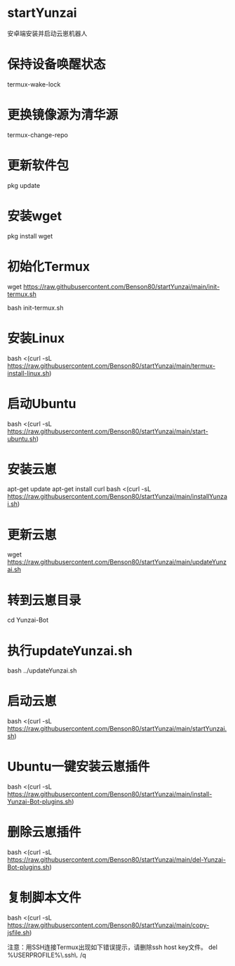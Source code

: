 # startYunzai
安卓端安装并启动云崽机器人

# 保持设备唤醒状态
termux-wake-lock
# 更换镜像源为清华源
termux-change-repo
# 更新软件包
pkg update
# 安装wget
pkg install wget
# 初始化Termux
wget https://raw.githubusercontent.com/Benson80/startYunzai/main/init-termux.sh

bash init-termux.sh
# 安装Linux
bash <(curl -sL https://raw.githubusercontent.com/Benson80/startYunzai/main/termux-install-linux.sh)
# 启动Ubuntu
bash <(curl -sL https://raw.githubusercontent.com/Benson80/startYunzai/main/start-ubuntu.sh)
# 安装云崽
apt-get update
apt-get install curl
bash <(curl -sL https://raw.githubusercontent.com/Benson80/startYunzai/main/installYunzai.sh)
# 更新云崽
wget https://raw.githubusercontent.com/Benson80/startYunzai/main/updateYunzai.sh
# 转到云崽目录
cd Yunzai-Bot
# 执行updateYunzai.sh
bash ../updateYunzai.sh
# 启动云崽
bash <(curl -sL https://raw.githubusercontent.com/Benson80/startYunzai/main/startYunzai.sh)
# Ubuntu一键安装云崽插件
bash <(curl -sL https://raw.githubusercontent.com/Benson80/startYunzai/main/install-Yunzai-Bot-plugins.sh)
# 删除云崽插件
bash <(curl -sL https://raw.githubusercontent.com/Benson80/startYunzai/main/del-Yunzai-Bot-plugins.sh)
# 复制脚本文件
bash <(curl -sL https://raw.githubusercontent.com/Benson80/startYunzai/main/copy-jsfile.sh)

注意：用SSH连接Termux出现如下错误提示，请删除ssh host key文件。
del %USERPROFILE%\\.ssh\\*.* /q
